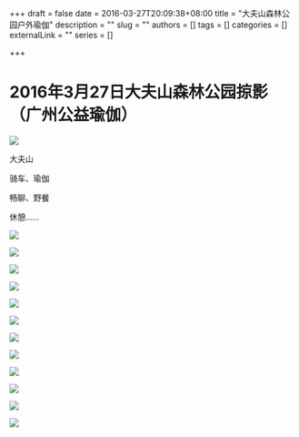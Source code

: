 +++
draft = false
date = 2016-03-27T20:09:38+08:00
title = "大夫山森林公园户外瑜伽"
description = ""
slug = ""
authors = []
tags = []
categories = []
externalLink = ""
series = []

+++



# **2016年3月27日大夫山森林公园掠影（广州公益瑜伽）**



![](https://oss.coolmoe.com/wp-content/uploads202406062133032.jpg)

大夫山

骑车、瑜伽

畅聊、野餐

休憩……

![](https://oss.coolmoe.com/wp-content/uploads202406062133033.jpg)

![](https://oss.coolmoe.com/wp-content/uploads202406062133034.jpg)

![](https://oss.coolmoe.com/wp-content/uploads202406062133035.jpg)

![](https://oss.coolmoe.com/wp-content/uploads202406062133036.jpg)

![](https://raw.githubusercontent.com/lshcool/pic/master/202112132156086.jpg)

![](https://oss.coolmoe.com/wp-content/uploads202406062133038.jpg)

![](https://oss.coolmoe.com/wp-content/uploads202406062133039.jpg)

![](https://oss.coolmoe.com/wp-content/uploads202406062133040.jpg)

![](https://oss.coolmoe.com/wp-content/uploads202406062133041.jpg)

![](https://oss.coolmoe.com/wp-content/uploads202406062133042.jpg)

![](https://oss.coolmoe.com/wp-content/uploads202406062133043.jpg)

![](https://oss.coolmoe.com/wp-content/uploads202406062133044.jpg)

